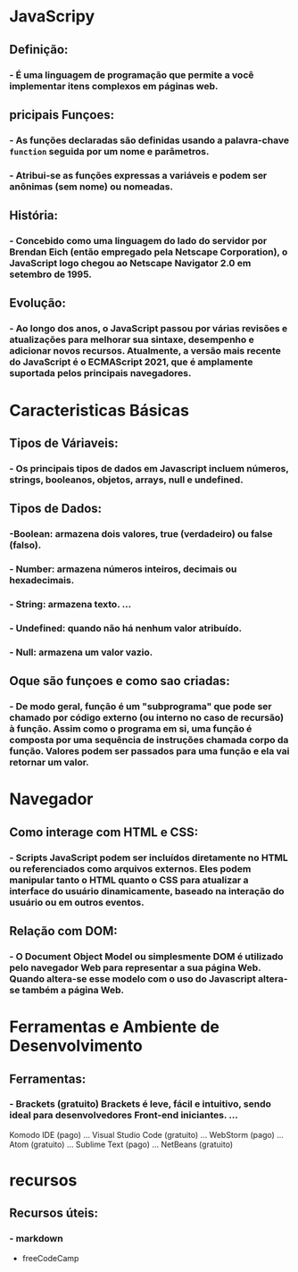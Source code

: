 # JavaScripy 
## Definição:
### - É uma linguagem de programação que permite a você implementar itens complexos em páginas web. 
## pricipais Funçoes: 
### -  As funções declaradas são definidas usando a palavra-chave `function` seguida por um nome e parâmetros. 
### -  Atribui-se as funções expressas a variáveis e podem ser anônimas (sem nome) ou nomeadas.
## História:
### - Concebido como uma linguagem do lado do servidor por Brendan Eich (então empregado pela Netscape Corporation), o JavaScript logo chegou ao Netscape Navigator 2.0 em setembro de 1995. 
## Evolução: 
### - Ao longo dos anos, o JavaScript passou por várias revisões e atualizações para melhorar sua sintaxe, desempenho e adicionar novos recursos. Atualmente, a versão mais recente do JavaScript é o ECMAScript 2021, que é amplamente suportada pelos principais navegadores.

# Caracteristicas Básicas
## Tipos de Váriaveis:
### - Os principais tipos de dados em Javascript incluem números, strings, booleanos, objetos, arrays, null e undefined.
## Tipos de Dados:
### -Boolean: armazena dois valores, true (verdadeiro) ou false (falso).
### - Number: armazena números inteiros, decimais ou hexadecimais.
### - String: armazena texto. ...
### - Undefined: quando não há nenhum valor atribuído.
### - Null: armazena um valor vazio.
## Oque são funçoes e como sao criadas: 
### - De modo geral, função é um "subprograma" que pode ser chamado por código externo (ou interno no caso de recursão) à função. Assim como o programa em si, uma função é composta por uma sequência de instruções chamada corpo da função. Valores podem ser passados para uma função e ela vai retornar um valor.
# Navegador
## Como interage com HTML e CSS:
### - Scripts JavaScript podem ser incluídos diretamente no HTML ou referenciados como arquivos externos. Eles podem manipular tanto o HTML quanto o CSS para atualizar a interface do usuário dinamicamente, baseado na interação do usuário ou em outros eventos.
## Relação com DOM: 
### - O Document Object Model ou simplesmente DOM é utilizado pelo navegador Web para representar a sua página Web. Quando altera-se esse modelo com o uso do Javascript altera-se também a página Web. 
# Ferramentas e Ambiente de Desenvolvimento
## Ferramentas:
### - Brackets (gratuito) Brackets é leve, fácil e intuitivo, sendo ideal para desenvolvedores Front-end iniciantes. ...
Komodo IDE (pago) ...
Visual Studio Code (gratuito) ...
WebStorm (pago) ...
Atom (gratuito) ...
Sublime Text (pago) ...
NetBeans (gratuito)
# recursos 
## Recursos úteis:
### - markdown
- freeCodeCamp


